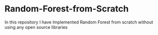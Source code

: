 # Random-Forest-from-Scratch
In this repository I have Implemented Random Forest from scratch without using any open source libraries
